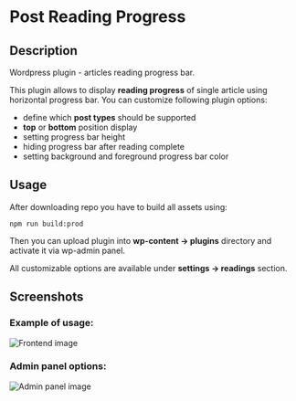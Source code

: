 # Post Reading Progress

## Description

Wordpress plugin - articles reading progress bar.

This plugin allows to display **reading progress** of single article using horizontal progress bar. You can customize following plugin options:

* define which **post types** should be supported
* **top** or **bottom** position display
* setting progress bar height
* hiding progress bar after reading complete
* setting background and foreground progress bar color

## Usage

After downloading repo you have to build all assets using:
```
npm run build:prod
```

Then you can upload plugin into **wp-content -> plugins** directory and activate it via wp-admin panel.
 
All customizable options are available under **settings -> readings** section.

## Screenshots

### Example of usage:
![Frontend image](https://raw.githubusercontent.com/xmd5a/wordpress-reading-progress/master/docs/screenshot-2.png)

### Admin panel options:
![Admin panel image](https://raw.githubusercontent.com/xmd5a/wordpress-reading-progress/master/docs/screenshot-1.png)

